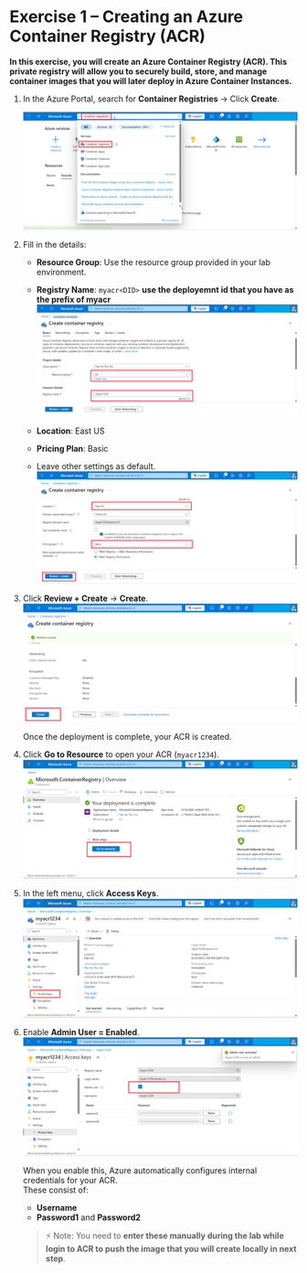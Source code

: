 # Exercise 1 – Creating an Azure Container Registry (ACR)
**In this exercise, you will create an Azure Container Registry (ACR). This private registry will allow you to securely build, store, and manage container images that you will later deploy in Azure Container Instances.**

1. In the Azure Portal, search for **Container Registries** → Click **Create**.
   
   ![](./azurelab/cr1.png)

3. Fill in the details:  
   - **Resource Group**: Use the resource group provided in your lab environment.  
   - **Registry Name**: `myacr<DID>`  **use the deployemnt id that you have as the prefix of myacr**
     ![](./azurelab/cr2.png)
     
   - **Location**: East US  
   - **Pricing Plan**: Basic  
   - Leave other settings as default.  
     ![](./azurelab/cr3.png)

4. Click **Review + Create** → **Create**.  
   ![](./azurelab/cr4.png)

   Once the deployment is complete, your ACR is created.  

5. Click **Go to Resource** to open your ACR (`myacr1234`).  
   ![](./azurelab/cr5.png)

6. In the left menu, click **Access Keys**.  
   ![](./azurelab/cr6.png)

7. Enable **Admin User = Enabled**.  
   ![](./azurelab/cr7.png)

   When you enable this, Azure automatically configures internal credentials for your ACR.  
   These consist of:  
   - **Username**  
   - **Password1** and **Password2**  

   > ⚡ Note: You  need to **enter these manually during the lab while login to ACR to push the image that you will  create locally in next step**.
 

